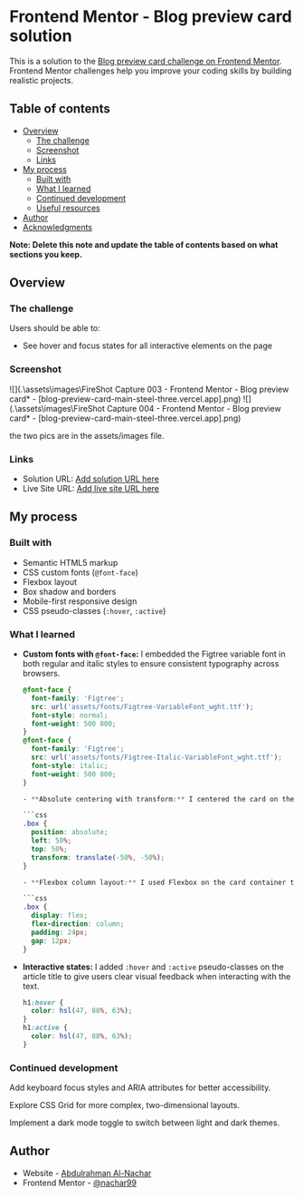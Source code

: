 # Frontend Mentor - Blog preview card solution

This is a solution to the [Blog preview card challenge on Frontend Mentor](https://www.frontendmentor.io/challenges/blog-preview-card-ckPaj01IcS). Frontend Mentor challenges help you improve your coding skills by building realistic projects.

## Table of contents

- [Overview](#overview)
  - [The challenge](#the-challenge)
  - [Screenshot](#screenshot)
  - [Links](#links)
- [My process](#my-process)
  - [Built with](#built-with)
  - [What I learned](#what-i-learned)
  - [Continued development](#continued-development)
  - [Useful resources](#useful-resources)
- [Author](#author)
- [Acknowledgments](#acknowledgments)

**Note: Delete this note and update the table of contents based on what sections you keep.**

## Overview

### The challenge

Users should be able to:

- See hover and focus states for all interactive elements on the page

### Screenshot

![](.\assets\images\FireShot Capture 003 - Frontend Mentor - Blog preview card* - [blog-preview-card-main-steel-three.vercel.app].png)
![](.\assets\images\FireShot Capture 004 - Frontend Mentor - Blog preview card* - [blog-preview-card-main-steel-three.vercel.app].png)

the two pics are in the assets/images file.

### Links

- Solution URL: [Add solution URL here](https://github.com/nachar99/blog-preview-card-main)
- Live Site URL: [Add live site URL here](https://blog-preview-card-main-steel-three.vercel.app/)

## My process

### Built with

- Semantic HTML5 markup
- CSS custom fonts (`@font-face`)
- Flexbox layout
- Box shadow and borders
- Mobile-first responsive design
- CSS pseudo-classes (`:hover`, `:active`)

### What I learned

- **Custom fonts with `@font-face`:** I embedded the Figtree variable font in both regular and italic styles to ensure consistent typography across browsers.

  ````css
  @font-face {
    font-family: 'Figtree';
    src: url('assets/fonts/Figtree-VariableFont_wght.ttf');
    font-style: normal;
    font-weight: 500 800;
  }
  @font-face {
    font-family: 'Figtree';
    src: url('assets/fonts/Figtree-Italic-VariableFont_wght.ttf');
    font-style: italic;
    font-weight: 500 800;
  }

  - **Absolute centering with transform:** I centered the card on the page by combining `position: absolute; left: 50%; top: 50%` with `transform: translate(-50%, -50%)`.

  ```css
  .box {
    position: absolute;
    left: 50%;
    top: 50%;
    transform: translate(-50%, -50%);
  }

  - **Flexbox column layout:** I used Flexbox on the card container to stack content vertically and control spacing naturally.

  ```css
  .box {
    display: flex;
    flex-direction: column;
    padding: 24px;
    gap: 12px;
  }

  ````

- **Interactive states:** I added `:hover` and `:active` pseudo-classes on the article title to give users clear visual feedback when interacting with the text.

  ```css
  h1:hover {
    color: hsl(47, 88%, 63%);
  }
  h1:active {
    color: hsl(47, 88%, 63%);
  }
  ```

### Continued development

Add keyboard focus styles and ARIA attributes for better accessibility.

Explore CSS Grid for more complex, two-dimensional layouts.

Implement a dark mode toggle to switch between light and dark themes.

## Author

- Website - [Abdulrahman Al-Nachar](https://github.com/nachar99)
- Frontend Mentor - [@nachar99](https://www.frontendmentor.io/profile/nachar99)
